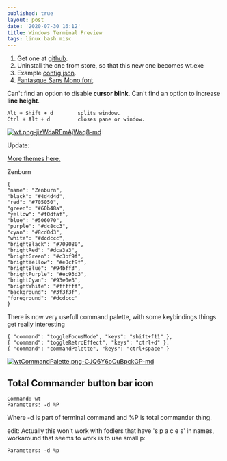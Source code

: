 ```yaml
---
published: true
layout: post
date: '2020-07-30 16:12'
title: Windows Terminal Preview
tags: linux bash misc 
---
```

1. Get one at [github](https://github.com/microsoft/terminal/releases).  
1. Uninstall the one from store, so that this new one becomes wt.exe  
1. Example [config json](/configs/settings.json).  
1. [Fantasque Sans Mono font](https://github.com/belluzj/fantasque-sans).

Can't find an option to disable **cursor blink**. Can't find an option to increase **line height**.

	Alt + Shift + d        splits window.
	Ctrl + Alt + d         closes pane or window.

[![wt.png-jizWdaREmAjWaq8-md](https://i.imgur.com/rI2zBZA.png)](https://i.imgur.com/Ur2evQn.png) 

Update:

[More themes here.](https://atomcorp.github.io/themes/)

Zenburn

	{
  	"name": "Zenburn",
  	"black": "#4d4d4d",
  	"red": "#705050",
  	"green": "#60b48a",
  	"yellow": "#f0dfaf",
  	"blue": "#506070",
  	"purple": "#dc8cc3",
  	"cyan": "#8cd0d3",
  	"white": "#dcdccc",
  	"brightBlack": "#709080",
  	"brightRed": "#dca3a3",
  	"brightGreen": "#c3bf9f",
  	"brightYellow": "#e0cf9f",
  	"brightBlue": "#94bff3",
  	"brightPurple": "#ec93d3",
  	"brightCyan": "#93e0e3",
  	"brightWhite": "#ffffff",
  	"background": "#3f3f3f",
  	"foreground": "#dcdccc"
	}

There is now very usefull command palette, with some keybindings things get really interesting

    { "command": "toggleFocusMode", "keys": "shift+f11" },
    { "command": "toggleRetroEffect", "keys": "ctrl+d" },
    { "command": "commandPalette", "keys": "ctrl+space" }

[![wtCommandPalette.png-CJQ6Y6oCuBpckGP-md](https://i.imgur.com/xRJbwCm.png)](https://i.imgur.com/qvWjhq2.png)

## Total Commander button bar icon

	Command: wt
	Parameters: -d %P

Where -d is part of terminal command and %P is total commander thing.

edit: Actually this won't work with fodlers that have 's p a c e s' in names, workaround that seems to work is to use small p:

    Parameters: -d %p


